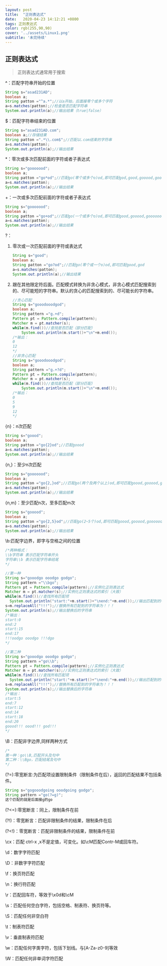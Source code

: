 ```yaml
---
layout: post
title:  "正则表达式"
date:   2020-04-23 14:12:21 +0800
tags: 正则表达式
color: rgb(255,90,90)
cover: '../assets/Linux1.png'
subtitle: '未完待续'
---
```


## 正则表达式

> 正则表达式通常用于搜索

**^**：匹配字符串开始的位置

```java
String s="asad231AD";
boolean a;
String patton ="^a.*";//以a开始，后面接零个或多个字符
a=s.matches(patton);//检查是否匹配字符串
System.out.println(a);//输出结果（true|false）
```

$：匹配字符串结束的位置

```java
String s="asad231AD.com";
boolean a;//存储结果
String patton =".*\\.com$";//匹配以.com结束的字符串
a=s.matches(patton);
System.out.println(a);//输出结果
```

*：零次或多次匹配前面的字符或者子表达式

```java
String s="gooooood";
boolean a;
String patton ="go*od";//匹配go(零个或多个o)od,即可匹配god,good,gooood,gooooooooooood等
a=s.matches(patton);
System.out.println(a);//输出结果

```

+：一次或多次匹配前面的字符或者子表达式

```java
String s="gooooood";
boolean a;
String patton ="go+od";//匹配go(一个或多个o)od,即可匹配good,gooood,gooooooooooood等
a=s.matches(patton);
System.out.println(a);//输出结果
```

?：

 1. 零次或一次匹配前面的字符或表达式

    ```java
    String s="good";
    boolean a;
    String patton ="go?od";//匹配go(零个或一个o)od,即可匹配good,god
    a=s.matches(patton);
    System.out.println(a);//输出结果
    ```

 2. 跟在其他限定符后面。匹配模式转换为非贪心模式，非贪心模式匹配搜索到的、尽可能短的字符串。默认的贪心的匹配搜索到的、尽可能长的字符串。

    ```java
    //贪心匹配
    String s="gooodooodgod";
    boolean a;
    String pattern ="g.+d";
    Pattern pt = Pattern.compile(pattern);
    Matcher m = pt.matcher(s);
    while(m.find())//查找是否匹配（部分匹配）
        System.out.println(m.start()+"\n"+m.end());
    /*输出：
    0
    12
    */
    //非贪心匹配
    String s="gooodooodgod";
    boolean a;
    String pattern ="g.+?d";
    Pattern pt = Pattern.compile(pattern);
    Matcher m = pt.matcher(s);
    while(m.find())//查找是否匹配（部分匹配）
        System.out.println(m.start()+"\n"+m.end());
    /*输出：
    0
    5
    9
    12
    */
    ```

    

{n}：n次匹配

```java
String s="goood";
boolean a;
String patton ="go{2}od";//匹配goood
a=s.matches(patton);
System.out.println(a);//输出结果
```

{n,}：至少n次匹配

```java
String s="gooooood";
boolean a;
String patton ="go{2,}od";//匹配go(两个及两个以上)od,即可匹配goood,gooood,gooooooooooood等
a=s.matches(patton);
System.out.println(a);//输出结果
```

{n,m}：至少匹配n次，至多匹配m次

```java
String s="gooood";
boolean a;
String patton ="go{2,5}od";//匹配go(2~5个)od,即可匹配goood,gooood,goooood,gooooood
a=s.matches(patton);
System.out.println(a);//输出结果
```

\b:匹配字边界，即字与空格之间的位置

```java
/*两种格式：
\\b字符串 表示匹配字符串开头
字符串\\b 表示匹配字符串结尾
*/

//第一种
String s="gooodgo ooodgo godgo";
String pattern ="\\bgo";
Pattern pt = Pattern.compile(pattern);//实例化正则表达式
Matcher m = pt.matcher(s);//实例化正则表达式的索引（大致）
while(m.find())//查找所有匹配项
  System.out.println("start:"+m.start()+"\nend:"+m.end());//输出匹配到的字符串的位置
s=m.replaceAll("!!!");//替换所有匹配到的字符串为！！！
System.out.println(s);//输出替换后的字符串
/*输出：
start:0
end:2
start:15
end:17
!!!oodgo ooodgo !!!dgo
*/

//第二种
String s="gooodgo ooodgo godgo";
String pattern ="go\\b";
Pattern pt = Pattern.compile(pattern);//实例化正则表达式
Matcher m = pt.matcher(s);//实例化正则表达式的索引（大致）
while(m.find())//查找所有匹配项
  System.out.println("start:"+m.start()+"\nend:"+m.end());//输出匹配到的字符串的位置
s=m.replaceAll("!!!");//替换所有匹配到的字符串为！！！
System.out.println(s);//输出替换后的字符串
/*输出：
start:5
end:7
start:12
end:14
start:18
end:20
goood!!! oood!!! god!!!
*/
```

\B：匹配非字边界,同样两种方式

```java
/*
第一种：go\\B,匹配开头及句中
第二种：\\Bgo，匹配结尾及句中
*/
```

(?=):零宽断言:为匹配项设置限制条件（限制条件在后），返回的匹配结果不包括条件。

```java
String s="gogooodgoing ooodgoing godgo";
String pattern ="go(?=g)";
这个匹配的就是后面接g的go
```

(?<=):零宽断言：同上，限制条件在前

(?!)：零宽断言：匹配非限制条件的结果，限制条件在后

(?<!)：零宽断言：匹配非限制条件的结果，限制条件在前

\cx：匹配 ctrl-x ,x不是定值，可变化。如\cM匹配Contr-M或回车符。

\d：数字字符匹配

\D：非数字字符匹配

\f：换页符匹配

\n：换行符匹配

\r：匹配回车符，等效于\x0d和\cM

\s：匹配任何空白字符，包括空格、制表符、换页符等。

\S：匹配任何非空白符

\t：制表符匹配

\v：垂直制表符匹配

\w：匹配任何字类字符，包括下划线。与[A-Za-z0-9]等效

\W：匹配任何非单词字符匹配


